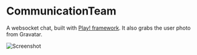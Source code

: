 CommunicationTeam
=================

A websocket chat, built with [Play! framework](http://www.playframework.com/). It also grabs the user photo from Gravatar.

![Screenshot](http://viniciusmichelutti.com.br/chat/c.PNG)

